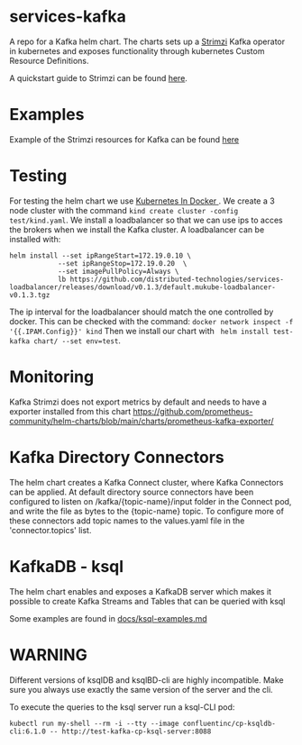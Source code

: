# services-kafka
A repo for a Kafka helm chart. The charts sets up a [Strimzi](https://strimzi.io/) Kafka operator in kubernetes and exposes functionality through kubernetes Custom Resource Definitions. 

A quickstart guide to Strimzi can be found [here](https://strimzi.io/docs/operators/latest/quickstart.html).

# Examples 
Example of the Strimzi resources for Kafka can be found [here](https://github.com/strimzi/strimzi-kafka-operator/tree/0.22.1/examples)


# Testing 
For testing the helm chart we use [ Kubernetes In Docker ](https://kind.sigs.k8s.io/). We create a 3 node cluster with the command `kind create cluster -config test/kind.yaml`. We install a loadbalancer so that we can use ips to acces the brokers when we install the Kafka cluster. A loadbalancer can be installed with: 
``` 
helm install --set ipRangeStart=172.19.0.10 \
            --set ipRangeStop=172.19.0.20  \
            --set imagePullPolicy=Always \
            lb https://github.com/distributed-technologies/services-loadbalancer/releases/download/v0.1.3/default.mukube-loadbalancer-v0.1.3.tgz 
```
The ip interval for the loadbalancer should match the one controlled by docker. This can be checked with the command: `docker network inspect -f '{{.IPAM.Config}}' kind` 
Then we install our chart with ` helm install test-kafka chart/ --set env=test`. 


# Monitoring 

Kafka Strimzi does not export metrics by default and needs to have a exporter installed from this chart https://github.com/prometheus-community/helm-charts/blob/main/charts/prometheus-kafka-exporter/
# Kafka Directory Connectors
The helm chart creates a Kafka Connect cluster, where Kafka Connectors can be applied. At default directory source connectors have been configured to listen on /kafka/{topic-name}/input folder in the Connect pod, and write the file as bytes to the {topic-name} topic. To configure more of these connectors add topic names to the values.yaml file in the 'connector.topics' list.  

# KafkaDB - ksql

The helm chart enables and exposes a KafkaDB server which makes it possible to create Kafka Streams and Tables that can be queried with ksql

Some examples are found in [docs/ksql-examples.md](docs)

# WARNING

Different versions of ksqlDB and ksqlBD-cli are highly incompatible. Make sure you always use exactly the same version of the server and the cli.

To execute the queries to the ksql server run a ksql-CLI pod:

`kubectl run my-shell --rm -i --tty --image confluentinc/cp-ksqldb-cli:6.1.0 -- http://test-kafka-cp-ksql-server:8088`
